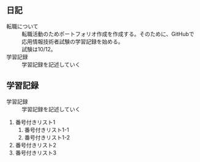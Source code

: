 ## 日記
<dl>
  <dt>転職について</dt>
  <dd>転職活動のためポートフォリオ作成を作成する。そのために、GitHubで応用情報技術者試験の学習記録を始める。</dd>
  <dd>試験は10/12。</dd>
  <dt>学習記録</dt>
  <dd>学習記録を記述していく</dt>
</dl>

## 学習記録
<dl>
  <dt>学習記録</dt>
  <dd>学習記録を記述していく</dt>
</dl>

1. 番号付きリスト1
    1. 番号付きリスト1-1
    1. 番号付きリスト1-2
1. 番号付きリスト2
1. 番号付きリスト3
